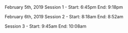 February 5th, 2019
Session 1 -
Start: 6:45pm
End: 9:18pm

February 6th, 2019
Session 2 -
Start: 8:18am
End: 8:52am

Session 3 -
Start: 9:45am
End: 10:08am
